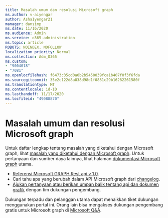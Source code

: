 ```yaml
---
title: Masalah umum dan resolusi Microsoft graph
ms.author: v-aiyengar
author: AshaIyengar21
manager: dansimp
ms.date: 11/16/2020
ms.audience: Admin
ms.service: o365-administration
ms.topic: article
ROBOTS: NOINDEX, NOFOLLOW
localization_priority: Normal
ms.collection: Adm_O365
ms.custom:
- "9004018"
- "7081"
ms.openlocfilehash: f6473c35cd0a0b2b5450039fca1b407f0f3f6fda
ms.sourcegitcommit: 35e2c122d8a838d98d1f0851c29b16282261580f
ms.translationtype: MT
ms.contentlocale: id-ID
ms.lasthandoff: 11/17/2020
ms.locfileid: "49088870"
---
```

# <a name="microsoft-graph-common-issues-and-resolutions"></a>Masalah umum dan resolusi Microsoft graph

Untuk daftar lengkap tentang masalah yang diketahui dengan Microsoft graph, lihat [masalah yang diketahui dengan Microsoft graph](https://docs.microsoft.com/graph/known-issues). Untuk pertanyaan dan sumber daya lainnya, lihat halaman [dokumentasi Microsoft graph](https://docs.microsoft.com/graph/) utama.

- [Referensi Microsoft GRAPH Rest api v 1.0](https://docs.microsoft.com/graph/api/overview?toc=.%2Fref%2Ftoc.json&view=graph-rest-1.0).
- Cari tahu apa yang berubah dalam API Microsoft graph dari [changelog](https://docs.microsoft.com/graph/changelog). 
- [Ajukan pertanyaan atau berikan umpan balik tentang api dan dokumen grafik](https://aka.ms/GraphDeveloperSupport) dengan tim dukungan pengembang.

Dukungan terpadu dan pelanggan utama dapat menaikkan tiket dukungan menggunakan portal ini. Orang lain bisa mengakses dukungan pengembang gratis untuk Microsoft graph di [Microsoft Q&A](https://aka.ms/AskGraph).
